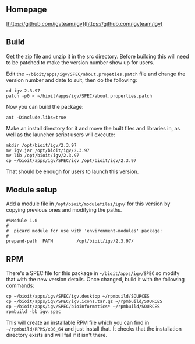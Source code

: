 ## Homepage

[https://github.com/igvteam/igv](https://github.com/igvteam/igv)

## Build

Get the zip file and unzip it in the src directory. Before building this will need to be patched to make the version number show up for users.

Edit the `~/bioit/apps/igv/SPEC/about.propeties.patch` file and change the version number and date to suit, then do the following:

    cd igv-2.3.97
    patch -p0 < ~/bioit/apps/igv/SPEC/about.properties.patch 

Now you can build the package:

    ant -Dinclude.libs=true

Make an install directory for it and move the built files and libraries in, as well as the launcher script users will execute:

    mkdir /opt/bioit/igv/2.3.97
    mv igv.jar /opt/bioit/igv/2.3.97
    mv lib /opt/bioit/igv/2.3.97
    cp ~/bioit/apps/igv/SPEC/igv /opt/bioit/igv/2.3.97

That should be enough for users to launch this version.

## Module setup

Add a module file in `/opt/bioit/modulefiles/igv/` for this version by copying previous ones and modifying the paths.

    #%Module 1.0
    #
    #  picard module for use with 'environment-modules' package:
    #
    prepend-path  PATH         /opt/bioit/igv/2.3.97/

## RPM

There's a SPEC file for this package in `~/bioit/apps/igv/SPEC` so modify that with the new version details. Once changed, build it with the following commands:

    cp ~/bioit/apps/igv/SPEC/igv.desktop ~/rpmbuild/SOURCES
    cp ~/bioit/apps/igv/SPEC/igv.icons.tar.gz ~/rpmbuild/SOURCES
    cp ~/bioit/apps/igv/SPEC/bioinformatics* ~/rpmbuild/SOURCES
    rpmbuild -bb igv.spec

This will create an installable RPM file which you can find in `~/rpmbuild/RPMS/x86_64` and just install that. It checks that the installation directory exists and will fail if it isn't there.
